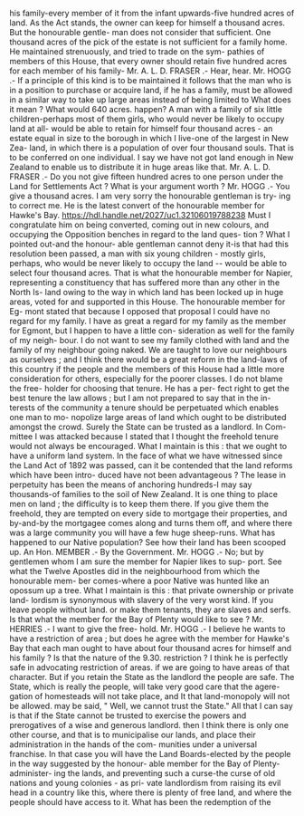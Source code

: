 his family-every member of it from the infant upwards-five hundred acres of land. As the Act stands, the owner can keep for himself a thousand acres. But the honourable gentle- man does not consider that sufficient. One thousand acres of the pick of the estate is not sufficient for a family home. He maintained strenuously, and tried to trade on the sym- pathies of members of this House, that every owner should retain five hundred acres for each member of his family- Mr. A. L. D. FRASER .- Hear, hear. Mr. HOGG .- If a principle of this kind is to be maintained it follows that the man who is in a position to purchase or acquire land, if he has a family, must be allowed in a similar way to take up large areas instead of being limited to What does it mean ? What would 640 acres. happen? A man with a family of six little children-perhaps most of them girls, who would never be likely to occupy land at all- would be able to retain for himself four thousand acres - an estate equal in size to the borough in which I live-one of the largest in New Zea- land, in which there is a population of over four thousand souls. That is to be conferred on one individual. I say we have not got land enough in New Zealand to enable us to distribute it in huge areas like that. Mr. A. L. D. FRASER .- Do you not give fifteen hundred acres to one person under the Land for Settlements Act ? What is your argument worth ? Mr. HOGG .- You give a thousand acres. I am very sorry the honourable gentleman is try- ing to correct me. He is the latest convert of the honourable member for Hawke's Bay. https://hdl.handle.net/2027/uc1.32106019788238 Must I congratulate him on being converted, coming out in new colours, and occupying the Opposition benches in regard to the land ques- tion ? What I pointed out-and the honour- able gentleman cannot deny it-is that had this resolution been passed, a man with six young children - mostly girls, perhaps, who would be never likely to occupy the land -- would be able to select four thousand acres. That is what the honourable member for Napier, representing a constituency that has suffered more than any other in the North Is- land owing to the way in which land has been locked up in huge areas, voted for and supported in this House. The honourable member for Eg- mont stated that because I opposed that proposal I could have no regard for my family. I have as great a regard for my family as the member for Egmont, but I happen to have a little con- sideration as well for the family of my neigh- bour. I do not want to see my family clothed with land and the family of my neighbour going naked. We are taught to love our neighbours as ourselves ; and I think there would be a great reform in the land-laws of this country if the people and the members of this House had a little more consideration for others, especially for the poorer classes. I do not blame the free- holder for choosing that tenure. He has a per- fect right to get the best tenure the law allows ; but I am not prepared to say that in the in- terests of the community a tenure should be perpetuated which enables one man to mo- nopolize large areas of land which ought to be distributed amongst the crowd. Surely the State can be trusted as a landlord. In Com- mittee I was attacked because I stated that I thought the freehold tenure would not always be encouraged. What I maintain is this : that we ought to have a uniform land system. In the face of what we have witnessed since the Land Act of 1892 was passed, can it be contended that the land reforms which have been intro- duced have not been advantageous ? The lease in perpetuity has been the means of anchoring hundreds-I may say thousands-of families to the soil of New Zealand. It is one thing to place men on land ; the difficulty is to keep them there. If you give them the freehold, they are tempted on every side to mortgage their properties, and by-and-by the mortgagee comes along and turns them off, and where there was a large community you will have a few huge sheep-runs. What has happened to our Native population? See how their land has been scooped up. An Hon. MEMBER .- By the Government. Mr. HOGG .- No; but by gentlemen whom I am sure the member for Napier likes to sup- port. See what the Twelve Apostles did in the neighbourhood from which the honourable mem- ber comes-where a poor Native was hunted like an opossum up a tree. What I maintain is this : that private ownership or private land- lordism is synonymous with slavery of the very worst kind. If you leave people without land. or make them tenants, they are slaves and serfs. Is that what the member for the Bay of Plenty would like to see ? Mr. HERRIES .- I want to give the free- hold. Mr. HOGG .- I believe he wants to have a restriction of area ; but does he agree with the member for Hawke's Bay that each man ought to have about four thousand acres for himself and his family ? Is that the nature of the 9.30. restriction ? I think he is perfectly safe in advocating restriction of areas. if we are going to have areas of that character. But if you retain the State as the landlord the people are safe. The State, which is really the people, will take very good care that the agere- gation of homesteads will not take place, and It that land-monopoly will not be allowed. may be said, " Well, we cannot trust the State." All that I can say is that if the State cannot be trusted to exercise the powers and prerogatives of a wise and generous landlord. then I think there is only one other course, and that is to municipalise our lands, and place their administration in the hands of the com- munities under a universal franchise. In that case you will have the Land Boards-elected by the people in the way suggested by the honour- able member for the Bay of Plenty-administer- ing the lands, and preventing such a curse-the curse of old nations and young colonies - as pri- vate landlordism from raising its evil head in a country like this, where there is plenty of free land, and where the people should have access to it. What has been the redemption of the 